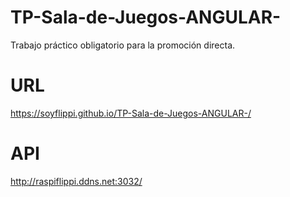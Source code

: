 # TP-Sala-de-Juegos-ANGULAR-
Trabajo práctico obligatorio para la promoción directa.

# URL
https://soyflippi.github.io/TP-Sala-de-Juegos-ANGULAR-/

# API
http://raspiflippi.ddns.net:3032/

